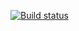 [![Build status](https://ci.appveyor.com/api/projects/status/2bxpacrj4f11vd9f?svg=true)](https://ci.appveyor.com/project/Ulia95/jsonschema)
